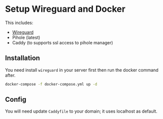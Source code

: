 # Setup Wireguard and Docker

This includes:

- [Wireguard](https://github.com/linuxserver/docker-wireguard)
- Pihole (latest)
- Caddy (to supports ssl access to pihole manager)

## Installation

You need install `wireguard` in your server first then run the docker command after.

```bash
docker-compose -f docker-compose.yml up -d
```

## Config

You will need update `Caddyfile` to your domain; it uses localhost as default.
